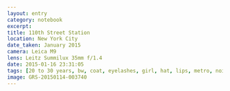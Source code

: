 ```yaml
--- 
layout: entry
category: notebook
excerpt:
title: 110th Street Station
location: New York City
date_taken: January 2015
camera: Leica M9
lens: Leitz Summilux 35mm f/1.4
date: 2015-01-16 23:31:05
tags: [20 to 30 years, bw, coat, eyelashes, girl, hat, lips, metro, noir, rails, underground]
image: GRS-20150114-003740
---
```

